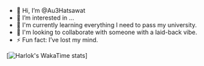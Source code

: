 - 👋 Hi, I’m @Au3Hatsawat
- 👀 I’m interested in ...
- 🌱 I'm currently learning everything I need to pass my university.
- 💞️ I'm looking to collaborate with someone with a laid-back vibe.
- ⚡ Fun fact: I’ve lost my mind.

<!---
Au3Hatsawat/Au3Hatsawat is a ✨ special ✨ repository because its `README.md` (this file) appears on your GitHub profile.
You can click the Preview link to take a look at your changes.
--->

[![Harlok's WakaTime stats](https://github-readme-stats.vercel.app/api/wakatime?username=Au3Hatsawat)]
